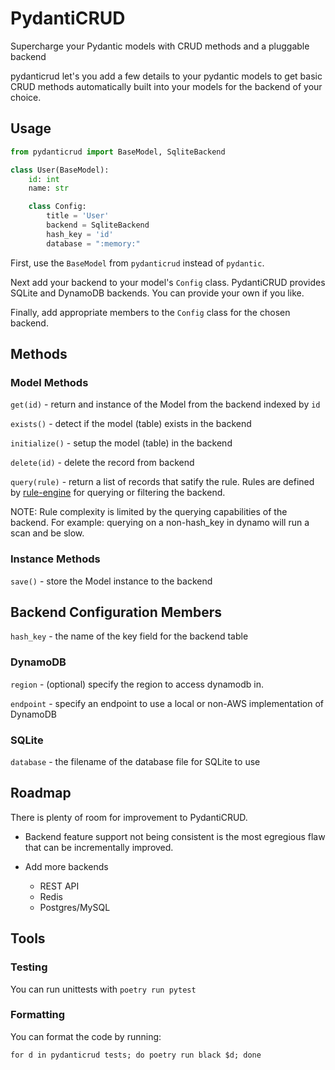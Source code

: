# PydantiCRUD
Supercharge your Pydantic models with CRUD methods and a pluggable backend

pydanticrud let's you add a few details to your pydantic models to get basic 
CRUD methods automatically built into your models for the backend of your
choice.

## Usage

```python
from pydanticrud import BaseModel, SqliteBackend

class User(BaseModel):
    id: int
    name: str

    class Config:
        title = 'User'
        backend = SqliteBackend
        hash_key = 'id'
        database = ":memory:"
```

First, use the `BaseModel` from `pydanticrud` instead of `pydantic`.

Next add your backend to your model's `Config` class. PydantiCRUD provides SQLite
and DynamoDB backends. You can provide your own if you like.

Finally, add appropriate members to the `Config` class for the chosen backend.

## Methods

### Model Methods

`get(id)` - return and instance of the Model from the backend indexed by `id`

`exists()` - detect if the model (table) exists in the backend

`initialize()` - setup the model (table) in the backend

`delete(id)` - delete the record from backend

`query(rule)` - return a list of records that satify the rule. Rules are
defined by [rule-engine](https://zerosteiner.github.io/rule-engine/) for
querying or filtering the backend.

NOTE: Rule complexity is limited by the querying capabilities of the backend.
For example: querying on a non-hash_key in dynamo will run a scan and be slow.

### Instance Methods

`save()` - store the Model instance to the backend

## Backend Configuration Members

`hash_key` - the name of the key field for the backend table

### DynamoDB

`region` - (optional) specify the region to access dynamodb in.

`endpoint` - specify an endpoint to use a local or non-AWS implementation of
DynamoDB

### SQLite

`database` - the filename of the database file for SQLite to use

## Roadmap

There is plenty of room for improvement to PydantiCRUD.

- Backend feature support not being consistent is the most egregious flaw that can be incrementally
improved.

- Add more backends

  - REST API
  - Redis
  - Postgres/MySQL

## Tools

### Testing

You can run unittests with `poetry run pytest`

### Formatting

You can format the code by running:

`for d in pydanticrud tests; do poetry run black $d; done`
